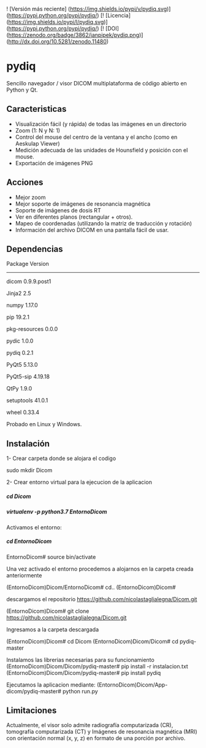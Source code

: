 ! [Versión más reciente] (https://img.shields.io/pypi/v/pydiq.svg)] (https://pypi.python.org/pypi/pydiq/)
[! [Licencia] (https://img.shields.io/pypi/l/pydiq.svg)] (https://pypi.python.org/pypi/pydiq/)
[! [DOI] (https://zenodo.org/badge/3862/janpipek/pydiq.png)] (http://dx.doi.org/10.5281/zenodo.11480)

pydiq
=====
Sencillo navegador / visor DICOM multiplataforma de código abierto en Python y Qt.

Caracteristicas
--------

* Visualización fácil (y rápida) de todas las imágenes en un directorio
* Zoom (1: N y N: 1)
* Control del mouse del centro de la ventana y el ancho (como en Aeskulap Viewer)
* Medición adecuada de las unidades de Hounsfield y posición con el mouse.
* Exportación de imágenes PNG

Acciones
-----

* Mejor zoom
* Mejor soporte de imágenes de resonancia magnética
* Soporte de imágenes de dosis RT
* Ver en diferentes planos (rectangular + otros).
* Mapeo de coordenadas (utilizando la matriz de traducción y rotación)
* Información del archivo DICOM en una pantalla fácil de usar.

Dependencias
------------

Package       Version    

------------- -----------

dicom         0.9.9.post1

Jinja2        2.5        

numpy         1.17.0     

pip           19.2.1     

pkg-resources 0.0.0      

pydic         1.0.0      

pydiq         0.2.1      

PyQt5         5.13.0     

PyQt5-sip     4.19.18    

QtPy          1.9.0      

setuptools    41.0.1     

wheel         0.33.4     


Probado en Linux y Windows.

Instalación
------------

1- Crear carpeta donde se alojara el codigo

sudo mkdir Dicom

2- Crear entorno virtual para la ejecucion de la aplicacion

##### cd Dicom
##### virtualenv -p python3.7 EntornoDicom

Activamos el entorno:

##### cd EntornoDicom
EntornoDicom# source bin/activate

Una vez activado el entorno procedemos a alojarnos en la carpeta creada anteriormente

(EntornoDicom)Dicom/EntornoDicom# cd..
(EntornoDicom)Dicom# 

descargamos el repositorio https://github.com/nicolastaglialegna/Dicom.git

(EntornoDicom)Dicom#  git clone https://github.com/nicolastaglialegna/Dicom.git

Ingresamos a la carpeta descargada

(EntornoDicom)Dicom# cd Dicom
(EntornoDicom)Dicom/Dicom# cd pydiq-master

Instalamos las librerias necesarias para su funcionamiento
(EntornoDicom)Dicom/Dicom/pydiq-master# pip install -r instalacion.txt
(EntornoDicom)Dicom/Dicom/pydiq-master# pip install pydiq

Ejecutamos la aplicacion mediante:
(EntornoDicom)Dicom/App-dicom/pydiq-master# python run.py


Limitaciones
-----------

Actualmente, el visor solo admite radiografía computarizada (CR), tomografía computarizada (CT) y
Imágenes de resonancia magnética (MRI) con orientación normal (x, y, z)
en formato de una porción por archivo.
